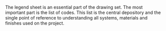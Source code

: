 The legend sheet is an essential part of the drawing set. The most important part is the list of codes. This list is the central depository and the single point of reference to understanding all systems, materials and finishes used on the project.